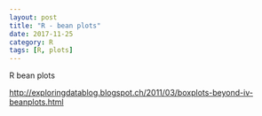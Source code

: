 ```yaml
---
layout: post
title: "R - bean plots"
date: 2017-11-25
category: R
tags: [R, plots]
---
```


R bean plots

http://exploringdatablog.blogspot.ch/2011/03/boxplots-beyond-iv-beanplots.html

